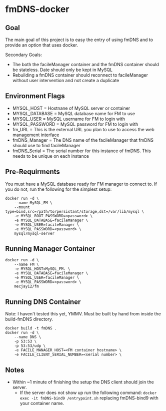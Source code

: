 # fmDNS-docker

## Goal

The main goal of this project is to easy the entry of using fmDNS and to provide an option that uses docker.

Secondary Goals:
* The both the facileManager container and the fmDNS container should be stateless. Date should only be kept in MySQL
* Rebuilding a fmDNS container should reconnect to facileManager without user intervention and not create a duplicate

## Environment Flags
* MYSQL_HOST = Hostnane of MySQL server or container
* MYSQL_DATABASE = MySQL database name for FM to use
* MYSQL_USER = MySQL username for FM to login with
* MYSQL_PASSWORD = MySQL password for FM to login with
* fm_URL = This is the external URL you plan to use to access the web management interface
* fmDNS_Manager = The DNS name of the facileManager that fmDNS should use to find facileManager
* fmDNS_Serial = The serial number for this instance of fmDNS. This needs to be unique on each instance

## Pre-Requirments
You must have a MySQL database ready for FM manager to connect to. If you do not, run the following for the simplest setup:

```
docker run -d \
	--name MySQL_FM \
	--mount type=bind,src=/path/to/persistant/storage,dst=/var/lib/mysql \
	-e MYSQL_ROOT_PASSWORD=<password> \
	-e MYSQL_DATABASE=facileManager \
	-e MYSQL_USER=facileManager \
	-e MYSQL_PASSWORD=<password> \
	mysql/mysql-server
```

## Running Manager Container

```
docker run -d \
	--name FM \
	-e MYSQL_HOST=MySQL_FM. \
	-e MYSQL_DATABASE=facileManager \
	-e MYSQL_USER=facileManager \
	-e MYSQL_PASSWORD=<password> \
	mecjay12/fm
```

## Running DNS Container
Note: I haven't tested this yet, YMMV. Must be built by hand from inside the build-fmDNS directory.

```
docker build -t fmDNS .
docker run -d \
	--name DNS \
	-p 53:53 \
	-p 53:53/udp \
	-e FACILE_MANAGER_HOST=<FM container hostname> \
	-e FACILE_CLIENT_SERIAL_NUMBER=<serial number> \
```

## Notes
* Within ~1 minute of finishing the setup the DNS client should join the server.
    * If the server does not show up run the following command: ```docker exec -it fmDNS-bind9 /entrypoint.sh``` replacing fmDNS-bind9 with your container name.